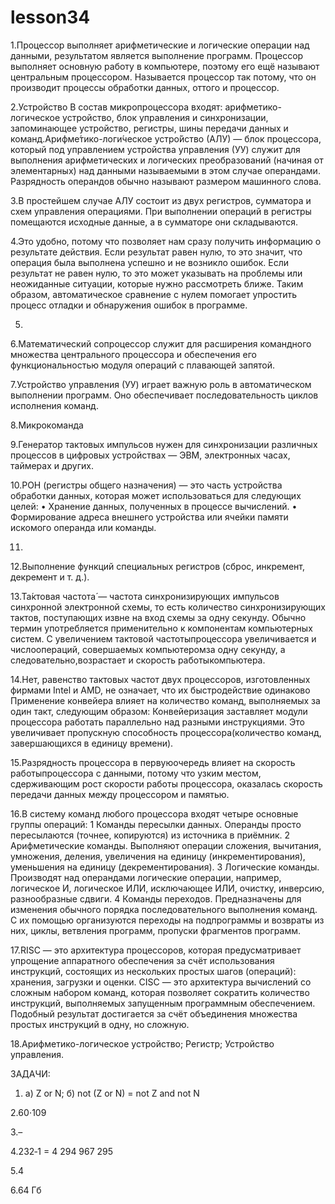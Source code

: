 # lesson34
  1.Процессор выполняет арифметические и логические операции над данными, результатом является выполнение программ. Процессор выполняет основную работу в компьютере, поэтому его ещё называют центральным процессором. Называется процессор так потому, что он производит процессы обработки данных, оттого и процессор.

  2.Устройство В состав микропроцессора входят: арифметико-логическое устройство, блок управления и синхронизации, запоминающее устройство, регистры, шины передачи данных и команд.Арифме́тико-логи́ческое устро́йство (АЛУ) — блок процессора, который под управлением устройства управления (УУ) служит для выполнения арифметических и логических преобразований (начиная от элементарных) над данными называемыми в этом случае операндами. Разрядность операндов обычно называют размером машинного слова. 

  3.В простейшем случае АЛУ состоит из двух регистров, сумматора и схем управления операциями. При выполнении операций в регистры помещаются исходные данные, а в сумматоре они складываются.

  4.Это удобно, потому что позволяет нам сразу получить информацию о результате действия. Если результат равен нулю, то это значит, что операция была выполнена успешно и не возникло ошибок. Если результат не равен нулю, то это может указывать на проблемы или неожиданные ситуации, которые нужно рассмотреть ближе. Таким образом, автоматическое сравнение с нулем помогает упростить процесс отладки и обнаружения ошибок в программе. 

  5.

  6.Математический сопроцессор служит для расширения командного множества центрального процессора и обеспечения его функциональностью модуля операций с плавающей запятой.

  7.Устройство управления (УУ) играет важную роль в автоматическом выполнении программ. Оно обеспечивает последовательность циклов исполнения команд.

  8.Микрокоманда

  9.Генератор тактовых импульсов нужен для синхронизации различных процессов в цифровых устройствах — ЭВМ, электронных часах, таймерах и других.

  10.РОН (регистры общего назначения) — это часть устройства обработки данных, которая может использоваться для следующих целей:
• Хранение данных, полученных в процессе вычислений.
• Формирование адреса внешнего устройства или ячейки памяти искомого операнда или команды.

  11.

  12.Выполнение функций специальных регистров (сброс, инкремент, декремент и т. д.).

  13.Та́ктовая частота́ — частота синхронизирующих импульсов синхронной электронной схемы, то есть количество синхронизирующих тактов, поступающих извне на вход схемы за одну секунду. Обычно термин употребляется применительно к компонентам компьютерных систем. С увеличением тактовой частотыпроцессора увеличивается и числоопераций, совершаемых компьютеромза одну секунду, а следовательно,возрастает и скорость работыкомпьютера.

  14.Нет, равенство тактовых частот двух процессоров, изготовленных фирмами Intel и AMD, не означает, что их быстродействие одинаково
Применение конвейера влияет на количество команд, выполняемых за один такт, следующим образом: Конвейеризация заставляет модули процессора работать параллельно над разными инструкциями. Это увеличивает пропускную способность процессора(количество команд, завершающихся в единицу времени).

  15.Разрядность процессора в первуюочередь влияет на скорость работыпроцессора с данными, потому что узким местом, сдерживающим рост скорости работы процессора, оказалась скорость передачи данных между процессором и памятью.

  16.В систему команд любого процессора входят четыре основные группы операций: 
1 Команды пересылки данных. Операнды просто пересылаются (точнее, копируются) из источника в приёмник. 
2 Арифметические команды. Выполняют операции сложения, вычитания, умножения, деления, увеличения на единицу (инкрементирования), уменьшения на единицу (декрементирования).
3 Логические команды. Производят над операндами логические операции, например, логическое И, логическое ИЛИ, исключающее ИЛИ, очистку, инверсию, разнообразные сдвиги. 
4 Команды переходов. Предназначены для изменения обычного порядка последовательного выполнения команд. С их помощью организуются переходы на подпрограммы и возвраты из них, циклы, ветвления программ, пропуски фрагментов программ.

  17.RISC — это архитектура процессоров, которая предусматривает упрощение аппаратного обеспечения за счёт использования инструкций, состоящих из нескольких простых шагов (операций): хранения, загрузки и оценки. CISC — это архитектура вычислений со сложным набором команд, которая позволяет сократить количество инструкций, выполняемых запущенным программным обеспечением. Подобный результат достигается за счёт объединения множества простых инструкций в одну, но сложную.

  18.Арифметико-логическое устройство; Регистр; Устройство управления.


  ЗАДАЧИ:
  1. а) Z or N; б) not (Z or N) = not Z and not N
     
  2.60⋅109
  
  3.–
  
  4.232‐1 = 4 294 967 295
  
  5.4
  
  6.64 Гб
